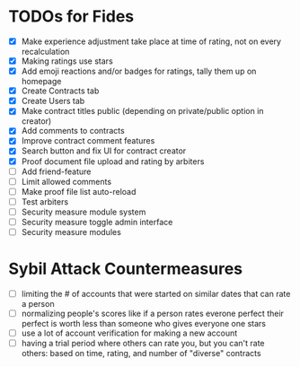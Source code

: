 # TODOs for Fides

- [X] Make experience adjustment take place at time of rating, not on every
      recalculation
- [x] Making ratings use stars
- [x] Add emoji reactions and/or badges for ratings, tally them up on homepage
- [x] Create Contracts tab
- [x] Create Users tab
- [x] Make contract titles public (depending on private/public option in creator)
- [x] Add comments to contracts
- [x] Improve contract comment features
- [x] Search button and fix UI for contract creator
- [x] Proof document file upload and rating by arbiters
- [ ] Add friend-feature
- [ ] Limit allowed comments
- [ ] Make proof file list auto-reload
- [ ] Test arbiters
- [ ] Security measure module system
- [ ] Security measure toggle admin interface
- [ ] Security measure modules

# Sybil Attack Countermeasures

- [ ] limiting the # of accounts that were started on similar dates that can
      rate a person
- [ ] normalizing people's scores like if a person rates everone perfect their
      perfect is worth less than someone who gives everyone one stars
- [ ] use a lot of account verification for making a new account
- [ ] having a trial period where others can rate you, but you can't rate
      others: based on time, rating, and number of "diverse" contracts
